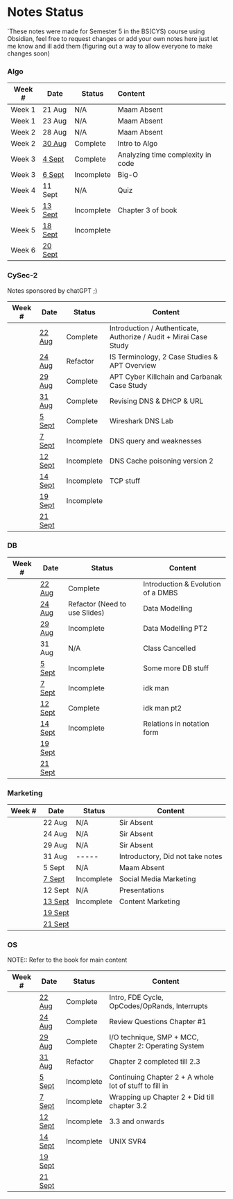 # Notes Status
`These notes were made for Semester 5 in the BS(CYS) course using Obsidian, feel free to request changes or add your own notes here just let me know and ill add them (figuring out a way to allow everyone to make changes soon)

### Algo

| Week # | Date                                             | Status     | Content              |
| ------ | ------------------------------------------------ | ---------- |:-------------------- |
| Week 1 | 21 Aug                                           | N/A        | Maam Absent          |
| Week 1 | 23 Aug                                           | N/A        | Maam Absent          |
| Week 2 | 28 Aug                                           | N/A        | Maam Absent          |
| Week 2 | [30 Aug](Algo/Algo%2030%20August,%202023.md)     | Complete   | Intro to Algo        |
| Week 3 | [4 Sept](Algo/Algo%204%20September,%202023.md)   | Complete   | Analyzing time complexity in code |
| Week 3 | [6 Sept](Algo/Algo%206%20September,%202023.md)   | Incomplete | Big-O                |
| Week 4 | 11 Sept                                          | N/A        | Quiz                 |
| Week 5 | [13 Sept](Algo/Algo%2013%20September,%202023.md) | Incomplete | Chapter 3 of book                     |
| Week 5 | [18 Sept](Algo/Algo%2018%20September,%202023.md) | Incomplete           |                      |
| Week 6 | [20 Sept](Algo/Algo%2020%20September,%202023.md) |            |                      |

### CySec-2
Notes sponsored by chatGPT ;)

| Week # | Date                                                  | Status     | Content                                                            |
| ------ | ----------------------------------------------------- | ---------- | ------------------------------------------------------------------ |
|        | [22 Aug](CySec-2/CySec2%2022%20August,%202023.md)     | Complete   | Introduction / Authenticate, Authorize / Audit  + Mirai Case Study |
|        | [24 Aug](CySec-2/CySec2%2024%20August,%202023.md)     | Refactor   | IS Terminology, 2 Case Studies & APT Overview                      |
|        | [29 Aug](CySec-2/CySec2%2029%20August,%202023.md)     | Complete   | APT Cyber Killchain and Carbanak Case Study                        |
|        | [31 Aug](CySec-2/CySec2%2031%20August,%202023.md)     | Complete   | Revising DNS & DHCP & URL                                          |
|        | [5 Sept](CySec-2/CySec2%205%20September,%202023.md)   | Complete   | Wireshark DNS Lab                                                  |
|        | [7 Sept](CySec-2/CySec2%207%20September,%202023.md)   | Incomplete | DNS query and weaknesses                                           |
|        | [12 Sept](CySec-2/CySec2%2012%20September,%202023.md) | Incomplete | DNS Cache poisoning version 2                                      |
|        | [14 Sept](CySec-2/CySec2%2014%20September,%202023.md) | Incomplete | TCP stuff                                                          |
|        | [19 Sept](CySec-2/CySec2%2019%20September,%202023.md) | Incomplete |                                                                    |
|        | [21 Sept](CySec-2/CySec2%2021%20September,%202023.md) |            |                                                                    |

### DB

| Week #    | Date                                         | Status                        | Content                            |
| --- | -------------------------------------------- | ----------------------------- | ---------------------------------- |
|     | [22 Aug](DB/DB%2022%20August,%202023.md)     | Complete                      | Introduction & Evolution of a DMBS |
|     | [24 Aug](DB/DB%2024%20August,%202023.md)     | Refactor (Need to use Slides) | Data Modelling                     |
|     | [29 Aug](DB/DB%2029%20August,%202023.md)     | Incomplete                    | Data Modelling PT2                 |
|     | 31 Aug                                       | N/A                           | Class Cancelled                    |
|     | [5 Sept](DB/DB%205%20September,%202023.md)   | Incomplete                    | Some more DB stuff                 |
|     | [7 Sept](DB/DB%207%20September,%202023.md)   | Incomplete                    | idk man                            |
|     | [12 Sept](DB/DB%2012%20September,%202023.md) | Complete                      | idk man pt2                        |
|     | [14 Sept](DB/DB%2014%20September,%202023.md) | Incomplete                    | Relations in notation form         |
|     | [19 Sept](DB/DB%2019%20September,%202023.md) |                               |                                    |
|     | [21 Sept](DB/DB%2021%20September,%202023.md) |                               |                                    |
 
### Marketing

| Week #    | Date                                                       | Status     | Content                          |
| --- | ---------------------------------------------------------- | ---------- | -------------------------------- |
|     | 22 Aug                                                     | N/A        | Sir Absent                       |
|     | 24 Aug                                                     | N/A        | Sir Absent                       |
|     | 29 Aug                                                     | N/A        | Sir Absent                       |
|     | 31 Aug                                                     | -----      | Introductory, Did not take notes |
|     | 5 Sept                                                     | N/A        | Maam Absent                      |
|     | [7 Sept](Marketing/Marketing%207%20September,%202023.md)   | Incomplete | Social Media Marketing           |
|     | 12 Sept                                                    | N/A        | Presentations                    |
|     | [13 Sept](Marketing/Marketing%2013%20September,%202023.md) | Incomplete | Content Marketing                |
|     | [19 Sept](Marketing/Marketing%2019%20September,%202023.md) |            |                                  |
|     | [21 Sept](Marketing/Marketing%2021%20September,%202023.md) |            |                                  |

### OS

NOTE:: Refer to the book for main content

| Week # | Date                                         | Status     | Content                                                |
| ------ | -------------------------------------------- | ---------- | ------------------------------------------------------ |
|        | [22 Aug](OS/OS%2022%20August,%202023.md)     | Complete   | Intro, FDE Cycle, OpCodes/OpRands, Interrupts          |
|        | [24 Aug](OS/OS%2024%20August,%202023.md)     | Complete   | Review Questions Chapter #1                            |
|        | [29 Aug](OS/OS%2029%20August,%202023.md)     | Complete   | I/O technique, SMP + MCC, Chapter 2: Operating System  |
|        | [31 Aug](OS/OS%2031%20August,%202023.md)     | Refactor   | Chapter 2 completed till 2.3                           |
|        | [5 Sept](OS/OS%205%20September,%202023.md)   | Incomplete | Continuing Chapter 2 + A whole lot of stuff to fill in |
|        | [7 Sept](OS/OS%207%20September,%202023.md)   | Incomplete | Wrapping up Chapter 2 + Did till chapter 3.2           |
|        | [12 Sept](OS/OS%2012%20September,%202023.md) | Incomplete | 3.3 and onwards                                        |
|        | [14 Sept](OS/OS%2014%20September,%202023.md) | Incomplete | UNIX SVR4                                              |
|        | [19 Sept](OS/OS%2019%20September,%202023.md) |            |                                                        |
|        | [21 Sept](OS/OS%2021%20September,%202023.md) |            |                                                        |
